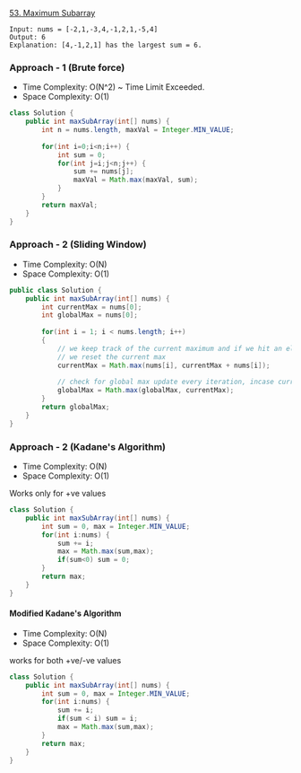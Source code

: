 
[53. Maximum Subarray](https://leetcode.com/problems/maximum-subarray/)

```text
Input: nums = [-2,1,-3,4,-1,2,1,-5,4]
Output: 6
Explanation: [4,-1,2,1] has the largest sum = 6.
```

### Approach - 1 (Brute force) 

- Time Complexity: O(N^2) ~ Time Limit Exceeded.
- Space Complexity: O(1)

```java
class Solution {
    public int maxSubArray(int[] nums) {
        int n = nums.length, maxVal = Integer.MIN_VALUE;
        
        for(int i=0;i<n;i++) {
            int sum = 0;
            for(int j=i;j<n;j++) {
                sum += nums[j];
                maxVal = Math.max(maxVal, sum);
            }
        }
        return maxVal;
    }
}
```

### Approach - 2 (Sliding Window) 

- Time Complexity: O(N)
- Space Complexity: O(1)

```java
public class Solution {
    public int maxSubArray(int[] nums) {
        int currentMax = nums[0];
        int globalMax = nums[0];
        
        for(int i = 1; i < nums.length; i++)
        {
			// we keep track of the current maximum and if we hit an element that is greater than the current maximum,
			// we reset the current max
            currentMax = Math.max(nums[i], currentMax + nums[i]);
			
			// check for global max update every iteration, incase currentMax is greater. 
            globalMax = Math.max(globalMax, currentMax);
        }
        return globalMax;
    }
}
```

### Approach - 2 (Kadane's Algorithm)

- Time Complexity: O(N)
- Space Complexity: O(1)

Works only for +ve values

```java
class Solution {
    public int maxSubArray(int[] nums) {
        int sum = 0, max = Integer.MIN_VALUE;
        for(int i:nums) {
            sum += i;
            max = Math.max(sum,max);
            if(sum<0) sum = 0;
        }
        return max;
    }
}
```

#### Modified Kadane's Algorithm

- Time Complexity: O(N)
- Space Complexity: O(1)

works for both +ve/-ve values

```java
class Solution {
    public int maxSubArray(int[] nums) {
        int sum = 0, max = Integer.MIN_VALUE;
        for(int i:nums) {
            sum += i;
            if(sum < i) sum = i;
            max = Math.max(sum,max);
        }
        return max;
    }
}
```